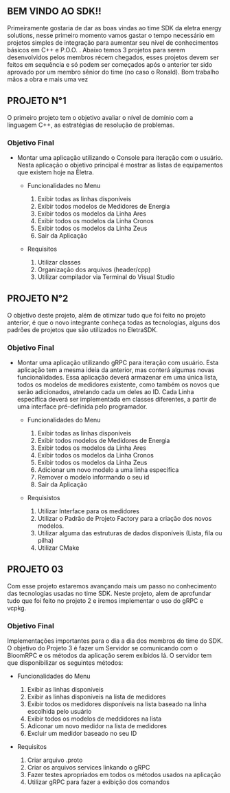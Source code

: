 ## BEM VINDO AO SDK!! 

Primeiramente gostaria de dar as boas vindas ao time SDK da eletra energy solutions, nesse primeiro momento vamos gastar o tempo necessário
em projetos simples de integração para aumentar seu nível de conhecimentos básicos em C++ e P.O.O. . Abaixo temos 3 projetos para serem
desenvolvidos pelos membros récem chegados, esses projetos devem ser feitos em sequência e só podem ser começados após o anterior ter sido aprovado por um membro sênior do time (no caso o Ronald). Bom trabalho mãos a obra e mais uma vez 


## PROJETO N°1

O primeiro projeto tem o objetivo avaliar o nível de domínio com a linguagem C++, as estratégias de resolução de problemas. 

### Objetivo Final

- Montar uma aplicação utilizando o Console para iteração com o usuário. Nesta aplicação o objetivo principal é mostrar as listas de equipamentos que existem hoje na Eletra.

    - Funcionalidades no Menu
        1) Exibir todas as linhas disponíveis
        2) Exibir todos modelos de Medidores de Energia
        3) Exibir todos os modelos da Linha Ares
        4) Exibir todos os modelos da Linha Cronos
        5) Exibir todos os modelos da Linha Zeus
        6) Sair da Aplicação

    - Requisitos
        1) Utilizar classes
        2) Organização dos arquivos (header/cpp)
        3) Utilizar compilador via Terminal do Visual Studio

## PROJETO N°2

O objetivo deste projeto, além de otimizar tudo que foi feito no projeto anterior, é que o novo integrante conheça todas as tecnologias, alguns dos padrões de projetos que são utilizados no EletraSDK.

### Objetivo Final

- Montar uma aplicação utilizando gRPC para iteração com usuário. Esta aplicação tem a mesma ideia da anterior, mas conterá algumas novas funcionalidades. Essa aplicação deverá armazenar em uma única lista, todos os modelos de medidores existente, como também os novos que serão adicionados, atrelando cada um deles ao ID. Cada Linha específica deverá ser implementada em classes diferentes, a partir de uma interface pré-definida pelo programador.

    - Funcionalidades do Menu
        1. Exibir todas as linhas disponíveis
        2. Exibir todos modelos de Medidores de Energia
        3. Exibir todos os modelos da Linha Ares
        4. Exibir todos os modelos da Linha Cronos
        5. Exibir todos os modelos da Linha Zeus
        6. Adicionar um novo modelo a uma linha específica
        7. Remover o modelo informando o seu id
        8. Sair da Aplicação

    - Requisistos
        1. Utilizar Interface para os medidores
        2. Utilizar o Padrão de Projeto Factory para a criação dos novos modelos.
        3. Utilizar alguma das estruturas de dados disponíveis (Lista, fila ou pilha)
        4. Utilizar CMake


## PROJETO 03

Com esse projeto estaremos avançando mais um passo no conhecimento das tecnologias usadas no time SDK. Neste projeto, alem de aprofundar tudo que foi feito no projeto 2 e iremos implementar o uso do gRPC e vcpkg. 

### Objetivo Final

Implementações importantes para o dia a dia dos membros do time do SDK. O objetivo do Projeto 3 é fazer um Servidor se comunicando com o BloomRPC e os métodos da aplicação serem exibidos lá. O servidor tem que disponibilizar os seguintes métodos:

- Funcionalidades do Menu

    1. Exibir as linhas disponíveis
    2. Exibir as linhas disponíveis na lista de medidores
    3. Exibir todos os medidores disponíveis na lista baseado na linha escolhida pelo usuário
    4. Exibir todos os modelos de meddidores na lista
    5. Adiconar um novo medidor na lista de medidores
    6. Excluir um medidor baseado no seu ID
       
- Requisitos

    1. Criar arquivo .proto 
    2. Criar os arquivos services linkando o gRPC 
    3. Fazer testes apropriados em todos os métodos usados na aplicação
    4. Utilizar gRPC para fazer a exibição dos comandos


